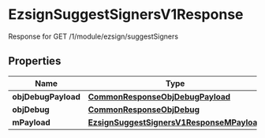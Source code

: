 

# EzsignSuggestSignersV1Response

Response for GET /1/module/ezsign/suggestSigners

## Properties

| Name | Type | Description | Notes |
|------------ | ------------- | ------------- | -------------|
|**objDebugPayload** | [**CommonResponseObjDebugPayload**](CommonResponseObjDebugPayload.md) |  |  |
|**objDebug** | [**CommonResponseObjDebug**](CommonResponseObjDebug.md) |  |  [optional] |
|**mPayload** | [**EzsignSuggestSignersV1ResponseMPayload**](EzsignSuggestSignersV1ResponseMPayload.md) |  |  |



